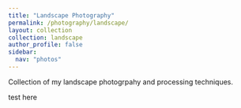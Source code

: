 ```yaml
---
title: "Landscape Photography"
permalink: /photography/landscape/
layout: collection
collection: landscape
author_profile: false
sidebar:
  nav: "photos"
---
```


Collection of my landscape photogrpahy and processing techniques.

test here
